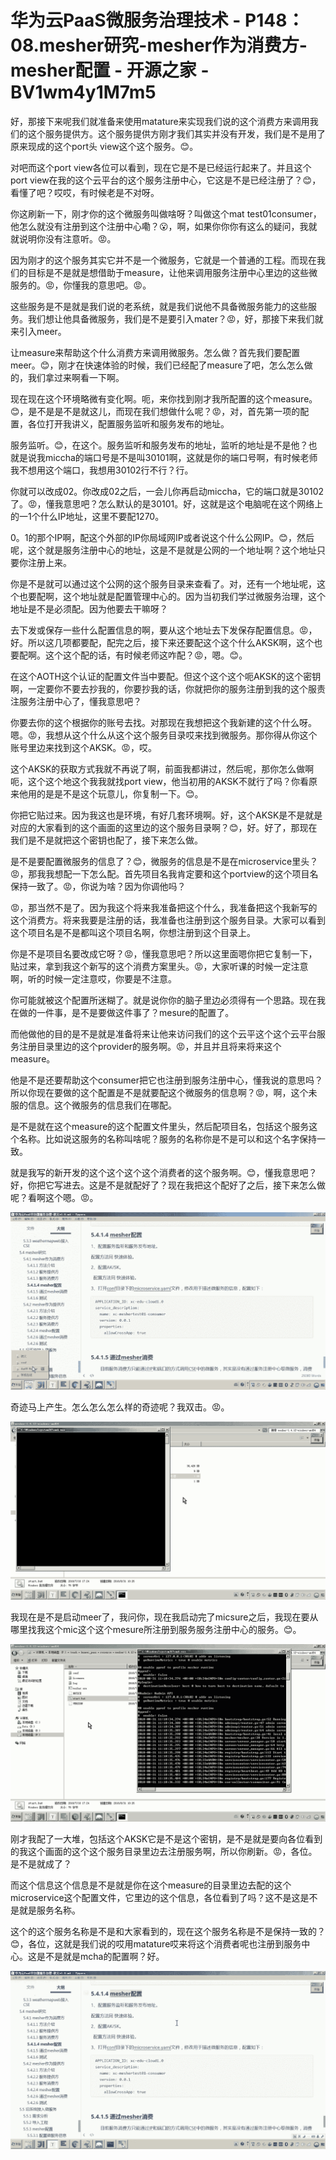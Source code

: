 # 华为云PaaS微服务治理技术 - P148：08.mesher研究-mesher作为消费方-mesher配置 - 开源之家 - BV1wm4y1M7m5

好，那接下来呢我们就准备来使用matature来实现我们说的这个消费方来调用我们的这个服务提供方。这个服务提供方刚才我们其实并没有开发，我们是不是用了原来现成的这个port头 view这个这个服务。😊。

对吧而这个port view各位可以看到，现在它是不是已经运行起来了。并且这个port view在我的这个云平台的这个服务注册中心，它这是不是已经注册了？😊，看懂了吧？哎哎，有时候老是不对呀。

你这刷新一下，刚才你的这个微服务叫做啥呀？叫做这个mat test01consumer，他怎么就没有注册到这个注册中心嘞？😮，啊，如果你你你有这么的疑问，我就就说明你没有注意听。😡。

因为刚才的这个服务其实它并不是一个微服务，它就是一个普通的工程。而现在我们的目标是不是就是想借助于measure，让他来调用服务注册中心里边的这些微服务的。😡，你懂我的意思吧。😡。

这些服务是不是就是我们说的老系统，就是我们说他不具备微服务能力的这些服务。我们想让他具备微服务，我们是不是要引入mater？😡，好，那接下来我们就来引入meer。

让measure来帮助这个什么消费方来调用微服务。怎么做？首先我们要配置meer。😊，刚才在快速体验的时候，我们已经配了measure了吧，怎么怎么做的，我们拿过来啊看一下啊。

现在现在这个环境略微有变化啊。呃，来你找到刚才我所配置的这个measure。😊，是不是是不是就这儿，而现在我们想做什么呢？😡，对，首先第一项的配置，各位打开我讲义，配置服务监听和服务发布的地址。

服务监听。😊，在这个。服务监听和服务发布的地址，监听的地址是不是他？也就是说我miccha的端口号是不是叫30101啊，这就是你的端口号啊，有时候老师我不想用这个端口，我想用30102行不行？行。

你就可以改成02。你改成02之后，一会儿你再启动miccha，它的端口就是30102了。😡，懂我意思吧？怎么默认的是30101。好，这就是这个电脑呢在这个网络上的一1个什么IP地址，这里不要配1270。

0。1的那个IP啊，配这个外部的IP你局域网IP或者说这个什么公网IP。😊，然后呢，这个就是服务注册中心的地址，这是不是就是公网的一个地址啊？这个地址只要你注册上来。

你是不是就可以通过这个公网的这个服务目录来查看了。对，还有一个地址呢，这个也要配啊，这个地址就是配置管理中心的。因为当初我们学过微服务治理，这个地址是不是必须配。因为他要去干嘛呀？

去下发或保存一些什么配置信息的啊，要从这个地址去下发保存配置信息。😡，好。所以这几项都要配，配完之后，接下来还要配这个这个什么AKSK啊，这个也要配啊。这个这个配的话，有时候老师这咋配？😡，嗯。😊。

在这个AOTH这个认证的配置文件当中要配。但这个这个这个呃AKSK的这个密钥啊，一定要你不要去抄我的，你要抄我的话，你就把你的服务注册到我的这个服责注服务注册中心了，懂我意思吧？

你要去你的这个根据你的账号去找。对那现在我想把这个我新建的这个什么呀。嗯。😡，我想从这个什么从这个这个服务目录哎来找到微服务。那你得从你这个账号里边来找到这个AKSK。😡，哎。

这个AKSK的获取方式我就不再说了啊，前面我都讲过，然后呢，那你怎么做啊呃，这个这个地这个我我就找port view，他当初用的AKSK不就行了吗？你看原来他用的是是不是这个玩意儿，你复制一下。😊。

你把它贴过来。因为我这也是环境，有好几套环境啊。好，这个AKSK是不是就是对应的大家看到的这个画面的这里边的这个服务目录啊？😊，好。好了，那现在我们是不是就把这个密钥也配了，接下来怎么做。

是不是要配置微服务的信息了？😊，微服务的信息是不是在microservice里头？😡，那我我想配一下怎么配。首先项目名我肯定要和这个portview的这个项目名保持一致了。😡，你说为啥？因为你调他吗？

😡，那当然不是了。因为我这个将来我准备把这个什么，我准备把这个我新写的这个消费方。将来我要是注册的话，我准备也注册到这个服务目录。大家可以看到这个项目名是不是都叫这个项目名啊，你想注册到这个目录上。

你是不是项目名要改成它呀？😡，懂我意思吧？所以这里面嗯你把它复制一下，贴过来，拿到我这个新写的这个消费方案里头。😡，大家听课的时候一定注意啊，听的时候一定注意哎，你要是不注意。

你可能就被这个配置所迷糊了。就是说你你的脑子里边必须得有一个思路。现在我在做的一件事，是不是要做这件事了？mesure的配置了。

而他做他的目的是不是就是准备将来让他来访问我们的这个云平这个这个云平台服务注册目录里边的这个provider的服务啊。😡，并且并且将来将来这个measure。

他是不是还要帮助这个consumer把它也注册到服务注册中心，懂我说的意思吗？所以你现在要做的这个配置是不是就要配这个微服务的信息啊？😡，啊，这个未服的信息。这个微服务的信息我们在哪配。

是不是就在这个measure的这个配置文件里头，然后配项目名，包括这个服务这个名称。比如说这服务的名称叫啥呢？服务的名称你是不是可以和这个名字保持一致。

就是我写的新开发的这个这个这个这个消费者的这个服务啊。😊，懂我意思吧？好，你把它写进去。这是不是就配好了？现在我把这个配好了之后，接下来怎么做呢？看啊这个嗯。😡。



![](img/8b5554b7373f47caf8bd5decdf1da488_1.png)

奇迹马上产生。怎么怎么怎么样的奇迹呢？我双击。😡。

![](img/8b5554b7373f47caf8bd5decdf1da488_3.png)

我现在是不是启动meer了，我问你，现在我启动完了micsure之后，我现在要从哪里找我这个mic这个这个mesure所注册到服务服务注册中心的服务。😊。



![](img/8b5554b7373f47caf8bd5decdf1da488_5.png)

刚才我配了一大堆，包括这个AKSK它是不是这个密钥，是不是就是要向各位看到的我这个画面的这个这个服务目录里边去注册服务啊，所以你刷新。😡，各位。是不是就成了？

而这个信息这个信息是不是就是你在这个measure的目录里边去配的这个microservice这个配置文件，它里边的这个信息，各位看到了吗？这不是这是不是就是服务名称。

这个的这个服务名称是不是和大家看到的，现在这个服务名称是不是保持一致的？😊，各位，这就是我们说的哎用matature哎来将这个消费者呢也注册到服务中心。这是不是就是mcha的配置啊？好。



![](img/8b5554b7373f47caf8bd5decdf1da488_7.png)